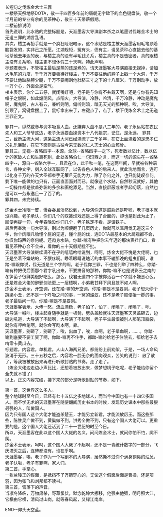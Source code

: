 长短句之伐炼金术士三罪  
一楼祭天祭地祭DOTA，敬一千四百多年前的唐朝无字碑下的血色键盘侠，敬一个半月前的专业有余的见茶种心，敬三十天带薪假期。  
二楼前排说明  
首先说明，此水贴的完整标题是，天涯墨客大导演剧本杀之以笔墨讨伐炼金术士的无道三罪的湖言乱语。  
其次，楼主再抬手就是一个疯狂眨眼暗示，这个水贴是楼主被天涯墨客用毛笔顶着脑袋发的，实非己之所愿，江湖规矩，冤有头，债有主，请见茶种心直接去他的基地茶他去年迈的表，与楼主真的没有半毛钱关系，楼主真的不是告密者，真的跟楼主没有关系哟，楼主更不想休假三十天啊。特此声明。   
标题君表示，不管楼主最后是蒸的还是煮的，请天涯墨客大导演直接无视掉，请加大毛笔的力度，千千万万要善待好楼主，千万不要往他的脖子上戳一个大洞，千万不要让他缺胳膊少腿，千万不要阉割他肚脐三寸之下的十八厘米，千万别动手，放一万个心，外面全是空气。  
楼主表示，你个二五仔，就闭嘴好吧，老子是与你有不共戴天啊，还是与你有先知帽子之恨啊，如此煽阴风，点阳火。大导演，冷静，冷清，千万冷静，冲动是魔鬼啊，魔鬼啊，古人有云，兼听则明，偏听则暗，暗无天光的那种啊。唉，大导演，别顶了，窝键盘摆上了，鼠标拿出来了，左键点了，点了，楼下伐炼金术士之无道三罪正文。  

罪其一，纵然或参与资本吸食人血，还嫌弃人血不是八二年的。老子永远站在农民先人和工人爷爷这边，老子永远要血操资本十八代祖宗，记住，是永远。
罪其二，截断主流大河，这条主流大河已经漂流了三千多年，在它上面漂着的是忠孝仁义礼乐廉耻，在它下面则是古往今来无数的仁人志士的心血骸骨。  
罪其三，无视--省略四字--本源，全球--省略四字—之下，死者数以亿计，数以亿计的家破人亡和生离死别，此处省略伯仁一句玛西之言，而这一切的源头在--省略四字--，源自--省略六字--，且君在位，此千秋一笔，在这两年间，早就被各种语言，各种文字，刻入全球互联网了，以告各色人种的后来人。就此洗地而言，连可以化身千万的齐天大圣都束手无策且无能为力，除了奈何之外，也只能徒叹奈何。剩下唯一能做的也只有，正面直面面对而已。就像这个水贴，自然秒沉就好，其他一切操作都是欲盖弥彰的多余和画蛇添足。当然，直接屏蔽或者手起叨落，自然也是可以一劳永逸且一了百了的。  
罪其四，未完待续。

炼金术士冷眼一瞥，慢吞吞且淡然说到，大导演你这是威胁还是吓唬，老子根本就没兴趣。老子承认，你们几个的双簧烂戏还是上得了台面的，却也是到此为止了。顺便再提一句，今年春晚没你们几个，老子铁定不看，是谓铁子。  
最后再奉劝一句大导演，别以为顺便翻了几页历史，你就可以滥用伐无道这三个字，你个肉眼凡胎懂个屁的无道，懂个屁的伐，连DOTA最基本的大局观都不会，你叹你玛西的奈何呢。还肉身水贴，你踏-嘛有种把你去年迈的那块表挂门口，看看见茶种心会不会来，看你的三十天假期批不批。  
天涯墨客大导演继续满不在乎的嘻嘻哈哈说到，呵呵，炼金大佬不愧是大佬啊，也正是坐着不嫌站的，不腰疼啊。睁着眼睛说瞎话的本事不输那晚的蛆虫们啊，谁踏-嘛跟你说，伐无道是三个字的啊，老子伐你三罪，不也是列举了四种么，你踏-嘛有种把伐后面那个君字吼出来，不要拼音的那种，你踏-嘛不也是说彩云之南的冬笋菌子很鲜美很好吃么，怎么，伐君无道四个字被你活吞一个字就不嫌恶心么，还是炼金大佬的僻邪剑法更上一层楼啊，小弟我甘拜下风且技不如人啊。  
炼金术士表示，开空调，还在踏-嘛的开空调，你踏-嘛是不是要刚，老子想灭你个跳梁小丑，还不是一个呼吸之间的事，一窝的蝼蚁，还不是老子顺便抬一脚的事，老子最后问一句，你踏-嘛是不是要刚。  
天涯墨客表示，大佬一怒，流血漂橹，老子怕了，怕了，闭嘴了，闭嘴了，咔。
大导演一喊咔，楼主起身随手就是一板凳，劈头盖脸就往天涯墨客天灵盖砸去，边砸边吼道，大导演了不起啊，大导演了不起啊，老子平生最恨被别人那笔顶脑袋，就你有哼哈笔啊，就你会写剧本啊，靠。  
天涯墨客，别砸了，别砸了，唉，出血了，唉，血啊，老子晕血啊，……，你踏-嘛到底要不要工资了啊，你踏-嘛再不住手，都踏-嘛的给老子住院去，都给老子去啃零卡黄瓜去。  
标题君，内容君，单机君，人山人海两兄弟，都纷纷上前劝架，于是，一场人命风波消于无形。三十五秒之后，内容君一脸无奈的面向观众，苦笑的说到：
散了散了，等我被被放出来再进行听歌封贴的节奏，走了走了。  
（炼金大佬边走边小声比比，还想着被放出来，做梦想桃子吃呢，老子能给你留个全失就不错了）  
以上，正文内容完结，接下来的部分是听歌封贴的节奏，如下。

第一首，这世界这么多人。  
整个地球时至今日，已经有七十五亿之多地球人，而当今中国也有一十四亿多国人。而不学无术的天涯墨客在随便翻阅历史书本的时候，发现历史课本中那些最狠最强的人，叫做国人。  
因为只有国人这个大佬才能盗杀楚王，才能另立新君，才能流放厉王。而这些那些，陈胜吴广做不到，黄巢做不到，洪秀全做不到，只有这个国人大佬可以。更重要的是，这个国人大佬还活到了二十一世纪的时至今日。  
所以，天涯墨客在此以这个国人大佬的名义，问问炼金术士，就问你怕不怕，爬不爬。  
炼金术士表示，呵呵，这个国人大佬了不起啊，还不是一青统计数字的一部分，飞灰湮灭之后，连碑都没有，谁在乎啊。  
天涯墨客，唉，老子作为一个写剧本的大导演，居然撕不过你个满身铜臭的烂怂，老子认啦，老子有罪啊，家人们。  
第二首，手掌心。  
一张兰陵王的假面，是抵挡不了万箭穿心的，无论这个假面后面是曹操，还是项羽，因为张飞和刘邦都不读书。  
第三首，雪落下的声音。  
当凛冬降临，万物肃杀，野草蛰伏，默念乾坤大挪移，他强由他强，明月照大江，它横由它横，清风过山岗，就等春风起，又绿江南岸。  

END--仰头天空蓝。